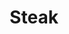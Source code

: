 ---
title: "Steak"
description: 'Served with sautéed mushrooms & onions, & garlic sauce <br>
Add Pepperoni to steak sub: $1 for 6", $1.50 for 12"'
price_s: "8"
price_l: "10"
price_lg: ""
weight: "2"
---